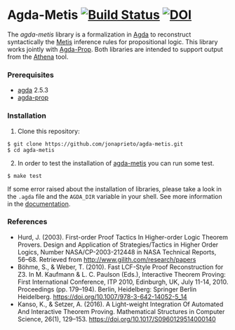 # Agda-Metis [![Build Status](https://travis-ci.org/jonaprieto/agda-metis.svg?branch=master)](https://travis-ci.org/jonaprieto/agda-metis) [![DOI](https://zenodo.org/badge/84973849.svg)](https://zenodo.org/badge/latestdoi/84973849)

The *agda-metis* library is a formalization in [Agda][agda] to
reconstruct syntactically the [Metis] inference rules for
propositional logic.
This library works jointly with [Agda-Prop][agda-prop].
Both libraries are intended to support output from the
[Athena][athena] tool.

### Prerequisites

* [agda] 2.5.3
* [agda-prop]

### Installation

1. Clone this repository:

```
$ git clone https://github.com/jonaprieto/agda-metis.git
$ cd agda-metis
```

2. In order to test the installation of [agda-metis][agda-metis]
you can run some test.

```
$ make test
```

If some error raised about the installation of libraries, please take a look in the `.agda` file
and the `AGDA_DIR` variable in your shell. See more information in the [documentation](http://agda.readthedocs.io/en/latest/tools/package-system.html#installing-libraries).

### References

* Hurd, J. (2003). First-order Proof Tactics In Higher-order Logic Theorem Provers. Design and Application of Strategies/Tactics in Higher Order Logics, Number NASA/CP-2003-212448 in NASA Technical Reports, 56–68. Retrieved from http://www.gilith.com/research/papers
* Böhme, S., & Weber, T. (2010). Fast LCF-Style Proof Reconstruction for Z3. In M. Kaufmann & L. C. Paulson (Eds.), Interactive Theorem Proving: First International Conference, ITP 2010, Edinburgh, UK, July 11-14, 2010. Proceedings (pp. 179–194). Berlin, Heidelberg: Springer Berlin Heidelberg. https://doi.org/10.1007/978-3-642-14052-5_14
* Kanso, K., & Setzer, A. (2016). A Light-weight Integration Of Automated And Interactive Theorem Proving. Mathematical Structures in Computer Science, 26(1), 129–153. https://doi.org/10.1017/S0960129514000140

[haskell]: http://www.haskell.org
[issue]: http://github.com/jonaprieto/athena/issues/new
[tstp]:    http://www.cs.miami.edu/~tptp/TPTP/QuickGuide/
[metis]:   http://github.com/gilith/metis
[agda]:    http://github.com/agda/agda
[agda-prop]: http://github.com/jonaprieto/agda-prop
[agda-metis]: http://github.com/jonaprieto/agda-metis
[agda-stdlib]: http://github.com/agda/agda-stdlib
[problems]: http://github.com/jonaprieto/prop-pack
[athena]: http://github.com/jonaprieto/athena